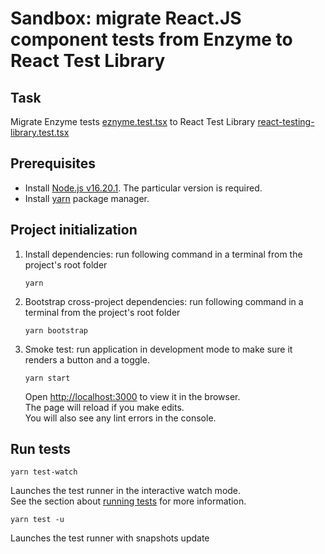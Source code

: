 # Sandbox: migrate React.JS component tests from Enzyme to React Test Library

## Task
Migrate Enzyme tests [eznyme.test.tsx](./src/tests/eznyme.test.tsx) to React Test Library [react-testing-library.test.tsx](./src/tests/react-testing-library.test.tsx)


## Prerequisites
- Install [Node.js v16.20.1](https://nodejs.org/en/download/current). The particular version is required.
- Install [yarn](https://classic.yarnpkg.com/lang/en/docs/install/#windows-stable) package manager.

## Project initialization
1) Install dependencies: run following command in a terminal from the project's root folder
    ```
    yarn
    ```
2) Bootstrap cross-project dependencies: run following command in a terminal from the project's root folder
    ```
    yarn bootstrap
    ```
3) Smoke test: run application in development mode to make sure it renders a button and a toggle.
    ```
    yarn start
    ```
    Open [http://localhost:3000](http://localhost:3000) to view it in the browser.\
    The page will reload if you make edits.\
    You will also see any lint errors in the console.


## Run tests
```
yarn test-watch
```
Launches the test runner in the interactive watch mode.\
See the section about [running tests](https://facebook.github.io/create-react-app/docs/running-tests) for more information.

```
yarn test -u
```
Launches the test runner with snapshots update

